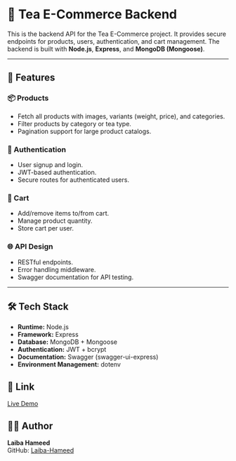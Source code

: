 # 🍵 Tea E-Commerce Backend

This is the backend API for the Tea E-Commerce project. It provides secure endpoints for products, users, authentication, and cart management. The backend is built with **Node.js**, **Express**, and **MongoDB (Mongoose)**.  

---

## 🚀 Features

### 📦 Products
- Fetch all products with images, variants (weight, price), and categories.
- Filter products by category or tea type.
- Pagination support for large product catalogs.

### 👤 Authentication
- User signup and login.
- JWT-based authentication.
- Secure routes for authenticated users.

### 🛒 Cart
- Add/remove items to/from cart.
- Manage product quantity.
- Store cart per user.

### 🌐 API Design
- RESTful endpoints.
- Error handling middleware.
- Swagger documentation for API testing.

---

## 🛠️ Tech Stack

- **Runtime:** Node.js  
- **Framework:** Express  
- **Database:** MongoDB + Mongoose  
- **Authentication:** JWT + bcrypt  
- **Documentation:** Swagger (swagger-ui-express)  
- **Environment Management:** dotenv  


## 🔗 Link  
[Live Demo](https://laiba-hameed-week3-hackathon-backen.vercel.app/)

## 👩‍💻 Author  

**Laiba Hameed**  
GitHub: [Laiba-Hameed](https://github.com/Netixsol-Innovator-Internship/Laiba-Hameed/tree/main)
